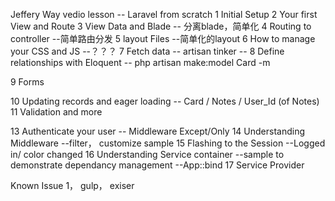 Jeffery Way vedio lesson -- Laravel from scratch
1 Initial Setup
2 Your first View and Route
3 View Data and Blade
    -- 分离blade，简单化
4 Routing to controller
    --简单路由分发
5 layout Files
    --简单化的layout
6 How to manage your CSS and JS
    --？？？
7 Fetch data
    -- artisan tinker
    --
8 Define relationships with Eloquent
    -- php artisan make:model Card -m

9 Forms

10 Updating records and eager loading
    -- Card / Notes / User_Id (of Notes)
11 Validation and more

13 Authenticate your user
    -- Middleware Except/Only
14 Understanding Middleware
    --filter， customize sample
15 Flashing to the Session
    --Logged in/ color changed
16 Understanding Service container
    --sample to demonstrate dependancy management
    --App::bind
17 Service Provider

Known Issue
1， gulp， exiser
